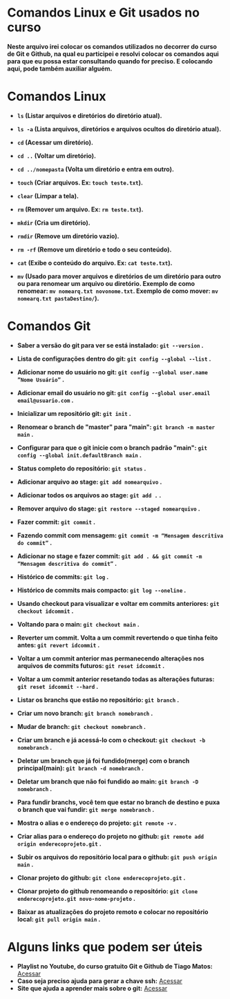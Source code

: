 # Comandos Linux e Git usados no curso

**Neste arquivo irei colocar os comandos utilizados no decorrer do curso de Git e Github, na qual eu participei e resolvi colocar os comandos aqui para que eu possa estar consultando quando for preciso. E colocando aqui, pode também auxiliar alguém.**

# Comandos Linux

- **`ls` (Listar arquivos e diretórios do diretório atual).**

- **`ls -a` (Lista arquivos, diretórios e arquivos ocultos do diretório atual).**

- **`cd` (Acessar um diretório).**

- **`cd ..` (Voltar um diretório).**

- **`cd ../nomepasta` (Volta um diretório e entra em outro).**

- **`touch` (Criar arquivos. Ex: `touch teste.txt`).**

- **`clear` (Limpar a tela).**

- **`rm` (Remover um arquivo. Ex: `rm teste.txt`).**

- **`mkdir` (Cria um diretório).**

- **`rmdir` (Remove um diretório vazio).**

- **`rm -rf` (Remove um diretório e todo o seu conteúdo).**

- **`cat` (Exibe o conteúdo do arquivo. Ex: `cat teste.txt`).**

- **`mv` (Usado para mover arquivos e diretórios de um diretório para outro ou para renomear um arquivo ou diretório. Exemplo de como renomear: `mv nomearq.txt novonome.txt`. Exemplo de como mover: `mv nomearq.txt pastaDestino/`).**



# Comandos Git


- **Saber a versão do git para ver se está instalado: `git --version` .**

- **Lista de configurações dentro do git: `git config --global --list` .**

- **Adicionar nome do usuário no git: `git config --global user.name ”Nome Usuário”` .**

- **Adicionar email do usuário no git: `git config --global user.email email@usuario.com` .**

- **Inicializar um repositório git: `git init` .**

- **Renomear o branch de "master" para "main": `git branch -m master main` .**

- **Configurar para que o git inicie com o branch padrão "main": `git config --global init.defaultBranch main` .**

- **Status completo do repositório: `git status` .**

- **Adicionar arquivo ao stage: `git add nomearquivo` .**

- **Adicionar todos os arquivos ao stage: `git add .` .**

- **Remover arquivo do stage: `git restore --staged nomearquivo` .**

- **Fazer commit: `git commit` .**

- **Fazendo commit com mensagem: `git commit -m “Mensagem descritiva do commit”` .**

- **Adicionar no stage e fazer commit: `git add . && git commit -m “Mensagem descritiva do commit”` .**

- **Histórico de commits: `git log` .**

- **Histórico de commits mais compacto: `git log --oneline` .**

- **Usando checkout para visualizar e voltar em commits anteriores: `git checkout idcommit` .**

- **Voltando para o main: `git checkout main` .**

- **Reverter um commit. Volta a um commit revertendo o que tinha feito antes: `git revert idcommit` .**

- **Voltar a um commit anterior mas permanecendo alterações nos arquivos de commits futuros: `git reset idcommit` .**

- **Voltar a um commit anterior resetando todas as alterações futuras: `git reset idcommit --hard` .**

- **Listar os branchs que estão no repositório: `git branch` .**

- **Criar um novo branch: `git branch nomebranch` .**

- **Mudar de branch: `git checkout nomebranch` .**

- **Criar um branch e já acessá-lo com o checkout: `git checkout -b nomebranch` .**

- **Deletar um branch que já foi fundido(merge) com o branch principal(main): `git branch -d nomebranch` .**

- **Deletar um branch que não foi fundido ao main: `git branch -D nomebranch` .**

- **Para fundir branchs, você tem que estar no branch de destino e puxa o branch que vai fundir: `git merge nomebranch` .**

- **Mostra o alias e o endereço do projeto: `git remote -v` .**

- **Criar alias para o endereço do projeto no github: `git remote add origin enderecoprojeto.git` .**

- **Subir os arquivos do repositório local para o github: `git push origin main` .**

- **Clonar projeto do github: `git clone enderecoprojeto.git` .**

- **Clonar projeto do github renomeando o repositório:  `git clone enderecoprojeto.git novo-nome-projeto` .**

- **Baixar as atualizações do projeto remoto e colocar no repositório local: `git pull origin main` .**

# Alguns links que podem ser úteis
- **Playlist no Youtube, do curso gratuito Git e Github de Tiago Matos:** [Acessar](https://youtube.com/playlist?list=PLcoYAcR89n-qbO7YAVj5S0alABLis_QVU)
- **Caso seja preciso ajuda para gerar a chave ssh:** [Acessar](https://docs.github.com/pt/authentication/connecting-to-github-with-ssh/generating-a-new-ssh-key-and-adding-it-to-the-ssh-agent)
- **Site que ajuda a aprender mais sobre o git:** [Acessar](https://learngitbranching.js.org/?locale=pt_BR)
